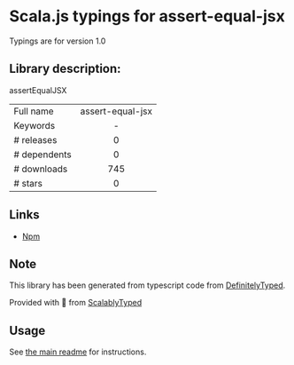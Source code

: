 
# Scala.js typings for assert-equal-jsx

Typings are for version 1.0

## Library description:
assertEqualJSX

|                    |                 |
| ------------------ | :-------------: |
| Full name          | assert-equal-jsx |
| Keywords           | - |
| # releases         | 0 |
| # dependents       | 0 |
| # downloads        | 745 |
| # stars            | 0 |

## Links
- [Npm](https://www.npmjs.com/package/assert-equal-jsx)
    


## Note
This library has been generated from typescript code from [DefinitelyTyped](https://definitelytyped.org).

Provided with :purple_heart: from [ScalablyTyped](https://github.com/oyvindberg/ScalablyTyped)

## Usage
See [the main readme](../../readme.md) for instructions.


